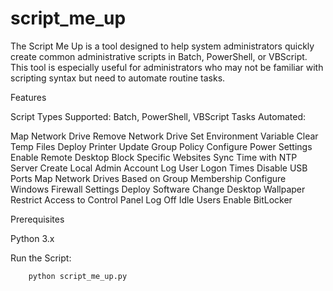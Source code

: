 # script_me_up
The Script Me Up is a tool designed to help system administrators quickly create common administrative scripts in Batch, PowerShell, or VBScript. This tool is especially useful for administrators who may not be familiar with scripting syntax but need to automate routine tasks.

Features

Script Types Supported: Batch, PowerShell, VBScript
Tasks Automated:
       
Map Network Drive
Remove Network Drive
Set Environment Variable
Clear Temp Files
Deploy Printer
Update Group Policy
Configure Power Settings
Enable Remote Desktop
Block Specific Websites
Sync Time with NTP Server
Create Local Admin Account
Log User Logon Times
Disable USB Ports
Map Network Drives Based on Group Membership
Configure Windows Firewall Settings
Deploy Software
Change Desktop Wallpaper
Restrict Access to Control Panel
Log Off Idle Users
Enable BitLocker

Prerequisites

Python 3.x

Run the Script:

        python script_me_up.py

